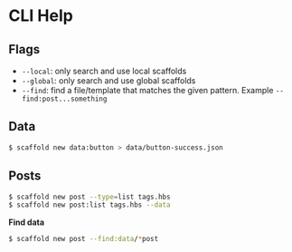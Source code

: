 # CLI Help


## Flags

 - `--local`: only search and use local scaffolds
 - `--global`: only search and use global scaffolds
- `--find`: find a file/template that matches the given pattern. Example `--find:post...something`


## Data


```sh
$ scaffold new data:button > data/button-success.json
```

## Posts


```sh
$ scaffold new post --type=list tags.hbs
$ scaffold new post:list tags.hbs --data
```

**Find data**

```sh
$ scaffold new post --find:data/*post
```

